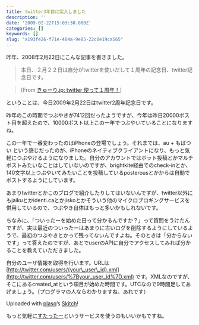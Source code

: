 ```yaml
---
title: twitter3年目に突入しました
description: ''
date: '2009-02-22T15:03:30.000Z'
categories: []
keywords: []
slug: "a193fe26-f71e-404a-9e85-22c0e19ca565"
---
```

昨年、2008年2月22日にこんな記事を書きました。

> 本日、２月２２日は自分がtwitterを使いだして１周年の記念日、twitter記念日です。

> \[From [きゅーり.jp: twitter 使って１周年！](http://blog.qli.jp/2008/02/twitter.html)\]

ということは、今日2009年2月22日はtwitter2周年記念日です。

昨年のこの時期でつぶやきが7412回だったようですが、今年は昨日20000ポスト目を超えたので、10000ポスト以上この一年でつぶやいていることになりますね。

この一年で一番変わったのはiPhoneの登場でしょう。それまでは、au + もばつい という感じだったのが、iPhoneのネイティブクライアントになり、もっと気軽につぶやけるようになりました。自分のアカウントではボット投稿とかマルチポストみたいなことはしていないのですが、brightkite経由でのcheck-inとか、140文字以上つぶやいてみたいことを投稿しているposterousとかからは自動でポストするようにしています。

あまりtwitterとかこのブログで紹介したりしてはいないんですが、twitter以外にもjaikuとかidenti.caとかjiskoとかそういう他のマイクロブロギングサービスを併用しているので、つぶやき自体はもっと多いかもしれないです。

ちなみに、「ついったーを始めた日って分かるんですか？」って質問をうけたんですが、実は最近のついったーはあまりに古いログを削除するようにしているようで、最初のつぶやきとかって残ってないんですよね。そのときは「分からないです」って答えたのですが、あとでuserのAPIに自分でアクセスしてみれば分かることを教えていただきました。

自分のユーザ情報を取得を行います。URLは [http://twitter.com/users/{your\_user\_id}.xml](http://twitter.com/users/%7Byour_user_id%7D.xml) です。XMLなのですが、そこにあるcreated\_atという項目が始めた時間です。UTCなので9時間足してあげましょう。（プログラマの人ならわかりますね、あれです）

Uploaded with [plasq](http://plasq.com/)’s [Skitch](http://skitch.com)!

もっと気軽に[すたったー](http://statter.hoge.in/)というサービスを使うのもいいかもですね。